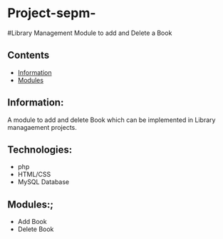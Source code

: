 # Project-sepm- 
#Library Management Module to add and Delete a Book 
## Contents
* [Information](#project-sepm-)
* [Modules](#module)

## Information:
A module to add and delete Book which can be implemented in Library managaement projects.
## Technologies:
* php
* HTML/CSS
* MySQL Database
## Modules:;
* Add Book
* Delete Book
